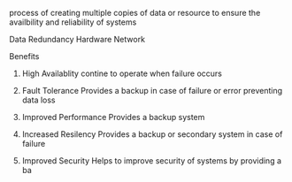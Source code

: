 process of creating multiple copies of data or resource to ensure the availbility and reliability of systems


Data Redundancy
Hardware
Network 

Benefits
1. High Availablity
  contine to operate when failure occurs


2. Fault Tolerance
   Provides a backup in case of failure or error preventing data loss
3. Improved Performance
  Provides a backup system
4. Increased Resilency
  Provides a backup or secondary system in case of failure
5. Improved Security
   Helps to improve security of systems by providing a ba